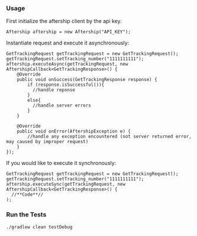 ### Usage
First initialize the aftership client by the api key.
```
Aftership aftership = new Aftership("API_KEY");
```

Instantiate request and execute it asynchronously:
```
GetTrackingRequest getTrackingRequest = new GetTrackingRequest();
getTrackingRequest.setTracking_number("1111111111");
aftership.executeAsync(getTrackingRequest, new AftershipCallback<GetTrackingResponse>() {
    @Override
    public void onSuccess(GetTrackingResponse response) {
        if (response.isSuccessful()){
          //handle reponse
        }
        else{
          //handle server errors
        }
    }

    @Override
    public void onError(AftershipException e) {
        //handle any exception encountered (not server returned error, may caused by improper request)
    }
});
```

If you would like to execute it synchronously:
```
GetTrackingRequest getTrackingRequest = new GetTrackingRequest();
getTrackingRequest.setTracking_number("1111111111");
aftership.executeSync(getTrackingRequest, new AftershipCallback<GetTrackingResponse>() {
  //**Code**//
);
```



### Run the Tests
```
./gradlew clean testDebug
```

